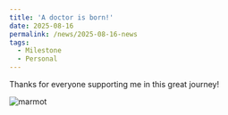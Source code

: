 ```yaml
---
title: 'A doctor is born!'
date: 2025-08-16
permalink: /news/2025-08-16-news
tags:
  - Milestone
  - Personal
---
```


Thanks for everyone supporting me in this great journey!

![marmot](/images/AfterCommencement.png)


<!-- 
Headings are cool
======

You can have many headings
======

Aren't headings cool?
------ -->